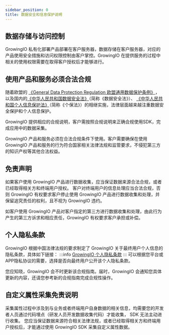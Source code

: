 ```yaml
---
sidebar_position: 0
title: 数据安全和信息保护说明
---
```


## 数据存储与访问控制

GrowingIO 私有化部署产品部署在客户服务器，数据存储在客户服务器，对应的产品使用安全措施和访问权限控制由客户掌控。GrowingIO 在提供服务的过程中相关的使用权限需要在取得客户授权后才能够进行。

## 使用产品和服务必须合法合规

随着欧盟的 [《​General Data Protection Regulation 欧盟通用数据保护条例》](https://zh.wikipedia.org/wiki/%E6%AD%90%E7%9B%9F%E4%B8%80%E8%88%AC%E8%B3%87%E6%96%99%E4%BF%9D%E8%AD%B7%E8%A6%8F%E7%AF%84)​，以及国内的[《中华人民共和国数据安全法》](http://www.npc.gov.cn/npc/c30834/202106/7c9af12f51334a73b56d7938f99a788a.shtml)（简称《数据安全法》）、 [《中华人民共和国个人信息保护法》](http://www.npc.gov.cn/npc/c30834/202108/a8c4e3672c74491a80b53a172bb753fe.shtml)（简称《个保法》）的相继实施，法律层面越来越注重数据安全保护和个人信息保护。

GrowingIO 提供相应的合规说明，客户需按照合规说明来正确合规使用SDK，完成应用中的数据采集。

GrowingIO 产品和服务必须在合法合规条件下使用。客户需要确保在使用 GrowingIO 产品和服务的行为符合国家相关法律法规和监管要求，不侵犯第三方的知识产权等其他合法权益。

## 免责声明

如果客户使用 GrowingIO 产品进行数据收集，应当保证数据来源合法合规，或者已经取得相关方和终端用户授权。 客户对终端用户的信息处理应当合法合规，否则 GrowingIO 有权要求客户停止使用 GrowingIO 产品进行数据收集和处理，并保留追究责任的权利，且不视为 GrowingIO 违约。

如客户使用 GrowingIO 产品对客户指定的第三方进行数据收集和处理，由此行为产生的第三方诉求和相应责任，GrowingIO 有权要求客户承担或补偿。

## 个人隐私条款

GrowingIO 根据中国法律法规的要求制定了 GrowingIO 关于最终用户个人信息的隐私条款，具体如下链接：
:::info
​[GrowingIO 个人隐私条款​](https://accounts.growingio.com/user-privacy)
:::
可以根据您平台或APP隐私协议的需要，选择是否向最终用户公开该个人隐私条款。

您应知晓，GrowingIO 会不时更新该合规指南。届时，GrowingIO 会通知您具体更新的内容，还请您参考新的合规指南完成合规性操作。

## 自定义属性采集免责说明
采集属性过程中涉及到与业务或者终端用户自身数据的相关信息，均需要您的开发者人员通过代码埋点（研发人员开发数据收集代码）才能收集， SDK 无法主动进行收集。
您应当保证数据来源符合相关法律法规，或者已经取得相关方和终端用户授权后，才能通过使用 GrowingIO SDK 采集自定义属性数据。

